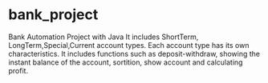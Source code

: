 # bank_project
 Bank Automation Project with Java
It includes ShortTerm, LongTerm,Special,Current account types.
Each account type has its own characteristics.
It includes functions such as deposit-withdraw, showing the instant balance of the account, sortition, show account and calculating profit.
